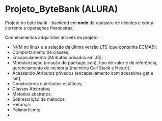 # Projeto_ByteBank (ALURA)

Projeto do byte bank - backend em <strong>node</strong> de cadastro de clientes e conta-corrente e operações financeiras;

Conhecimentos adquiridos através do projeto:

<ul>
  <li>NVM no linux e a seleção da última versão LTS (que contenha ECMA6);</li>
  <li>Comportamento de classes;</li>
  <li>Encapsulamento (Atributos privados em JS);</li>
  <li>Modularização (criação do package.json), tipo de valor e de referência, gerenciamento de memória {memória Call Stack e Heap});</li>
  <li>Acessando Atributos privados (encapsulamento com acessores get e set);</li>
  <li>Construtores e atributos estáticos;</li>
  <li>Classes Abstratas;</li>
  <li>Métodos abstratos;</li>
  <li>Sobrescrição de métodos;</li>
  <li>Herança;</li>
  <li>Polimorfismo;<li/>
